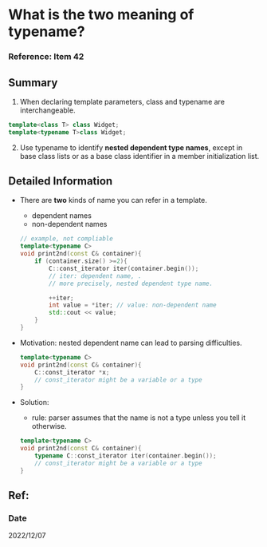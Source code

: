 # What is the two meaning of typename?

### Reference: Item 42 

## Summary
1. When declaring template parameters, class and typename are interchangeable.
~~~c++
template<class T> class Widget;
template<typename T>class Widget;
~~~
2. Use typename to identify **nested dependent type names**, except in base class lists or as a base class identifier in a member initialization list.


## Detailed Information
- There are **two** kinds of name you can refer in a template.
    - dependent names
    - non-dependent names
    ~~~c++
    // example, not compliable
    template<typename C>
    void print2nd(const C& container){
        if (container.size() >=2){
            C::const_iterator iter(container.begin()); 
            // iter: dependent name, .
            // more precisely, nested dependent type name.

            ++iter;
            int value = *iter; // value: non-dependent name
            std::cout << value;
        }
    }
    ~~~
- Motivation: nested dependent name can lead to parsing difficulties.
    ~~~c++
    template<typename C>
    void print2nd(const C& container){
        C::const_iterator *x; 
        // const_iterator might be a variable or a type
    }
    ~~~
- Solution: 
    - rule: parser assumes that the name is not a type unless you tell it otherwise.    
    
    ~~~c++
    template<typename C>
    void print2nd(const C& container){
        typename C::const_iterator iter(container.begin()); 
        // const_iterator might be a variable or a type        
    }
    ~~~





## Ref:

### Date
2022/12/07
